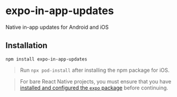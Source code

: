 # expo-in-app-updates

Native in-app updates for Android and iOS

## Installation

```
npm install expo-in-app-updates
```

> Run `npx pod-install` after installing the npm package for iOS.

> For bare React Native projects, you must ensure that you have [installed and configured the `expo` package](https://docs.expo.dev/bare/installing-expo-modules/) before continuing.
